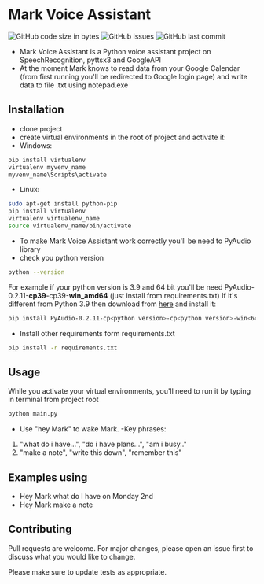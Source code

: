 # Mark Voice Assistant
![GitHub code size in bytes](https://img.shields.io/github/languages/code-size/dannycrief/python-voice-assistant)
![GitHub issues](https://img.shields.io/github/issues/dannycrief/python-voice-assistant)
![GitHub last commit](https://img.shields.io/github/last-commit/dannycrief/python-voice-assistant)
- Mark Voice Assistant is a Python voice assistant project on SpeechRecognition, pyttsx3 and GoogleAPI
- At the moment Mark knows to read data from your Google Calendar (from first running you'll be redirected to Google login page)
and write data to file .txt using notepad.exe

## Installation
- clone project
- create virtual environments in the root of project and activate it:
- Windows:
```bash
pip install virtualenv
virtualenv myvenv_name
myvenv_name\Scripts\activate
```
- Linux:
```bash
sudo apt-get install python-pip
pip install virtualenv
virtualenv virtualenv_name
source virtualenv_name/bin/activate
```
- To make Mark Voice Assistant work correctly you'll be need to PyAudio library
- check you python version
```bash
python --version
```
For example if your python version is 3.9 and 64 bit you'll be need PyAudio-0.2.11-<b>cp39</b>-cp39-<b>win_amd64</b> (just install from requirements.txt)
If it's different from Python 3.9 then download from [here](https://www.lfd.uci.edu/~gohlke/pythonlibs/#pyaudio) and install it:
```bash
pip install PyAudio-0.2.11-cp<python version>-cp<python version>-win<64 or 32 bit>.whl
```
- Install other requirements form requirements.txt
```bash
pip install -r requirements.txt
```

## Usage
While you activate your virtual environments, you'll need to run it by typing in terminal from project root
```bash
python main.py
```
- Use "hey Mark" to wake Mark.
-Key phrases:
 1. "what do i have...", "do i have plans...", "am i busy.."
 2. "make a note", "write this down", "remember this"
## Examples using
- Hey Mark what do I have on Monday 2nd
- Hey Mark make a note
## Contributing
Pull requests are welcome. For major changes, please open an issue first to discuss what you would like to change.

Please make sure to update tests as appropriate.
